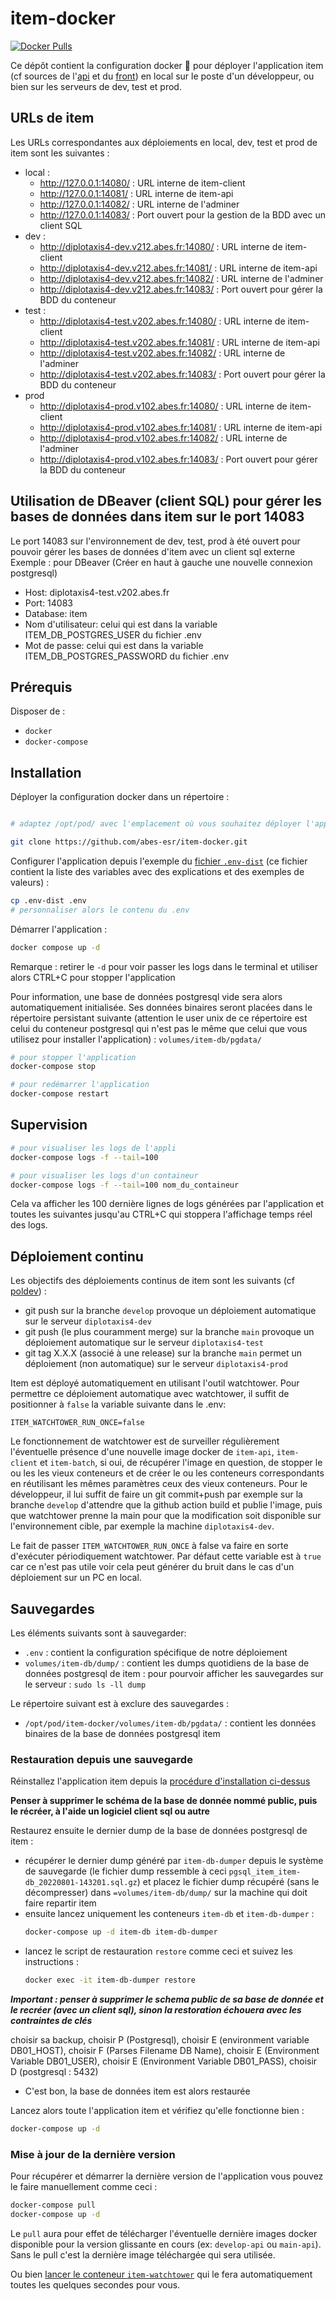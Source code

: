 # item-docker

[![Docker Pulls](https://img.shields.io/docker/pulls/abesesr/item.svg)](https://hub.docker.com/r/abesesr/item/)

Ce dépôt contient la configuration docker 🐳 pour déployer l'application item (cf sources de l'[api](https://github.com/abes-esr/item-api) et du [front](https://github.com/abes-esr/item-client)) en local sur le poste d'un développeur, ou bien sur les serveurs de dev, test et prod. 

## URLs de item

Les URLs correspondantes aux déploiements en local, dev, test et prod de item sont les suivantes :

- local :
  - http://127.0.0.1:14080/ : URL interne de item-client
  - http://127.0.0.1:14081/ : URL interne de item-api
  - http://127.0.0.1:14082/ : URL interne de l'adminer
  - http://127.0.0.1:14083/ : Port ouvert pour la gestion de la BDD avec un client SQL
- dev :
  - http://diplotaxis4-dev.v212.abes.fr:14080/ : URL interne de item-client
  - http://diplotaxis4-dev.v212.abes.fr:14081/ : URL interne de item-api
  - http://diplotaxis4-dev.v212.abes.fr:14082/ : URL interne de l'adminer
  - http://diplotaxis4-dev.v212.abes.fr:14083/ : Port ouvert pour gérer la BDD du conteneur
- test :
  - http://diplotaxis4-test.v202.abes.fr:14080/ : URL interne de item-client
  - http://diplotaxis4-test.v202.abes.fr:14081/ : URL interne de item-api
  - http://diplotaxis4-test.v202.abes.fr:14082/ : URL interne de l'adminer
  - http://diplotaxis4-test.v202.abes.fr:14083/ : Port ouvert pour gérer la BDD du conteneur
- prod
  - http://diplotaxis4-prod.v102.abes.fr:14080/ : URL interne de item-client
  - http://diplotaxis4-prod.v102.abes.fr:14081/ : URL interne de item-api
  - http://diplotaxis4-prod.v102.abes.fr:14082/ : URL interne de l'adminer
  - http://diplotaxis4-prod.v102.abes.fr:14083/ : Port ouvert pour gérer la BDD du conteneur
 
## Utilisation de DBeaver (client SQL) pour gérer les bases de données dans item sur le port 14083

Le port 14083 sur l'environnement de dev, test, prod à été ouvert pour pouvoir gérer les bases de données d'item avec un client sql externe
Exemple : pour DBeaver (Créer en haut à gauche une nouvelle connexion postgresql)
- Host: diplotaxis4-test.v202.abes.fr
- Port: 14083
- Database: item
- Nom d'utilisateur: celui qui est dans la variable ITEM_DB_POSTGRES_USER du fichier .env
- Mot de passe: celui qui est dans la variable ITEM_DB_POSTGRES_PASSWORD du fichier .env

## Prérequis
Disposer de :
- ``docker``
- ``docker-compose``

## Installation

Déployer la configuration docker dans un répertoire :

```bash

# adaptez /opt/pod/ avec l'emplacement où vous souhaitez déployer l'application et cloner le projet

git clone https://github.com/abes-esr/item-docker.git
```
Configurer l'application depuis l'exemple du [fichier ``.env-dist``](./.env-dist) (ce fichier contient la liste des variables avec des explications et des exemples de valeurs) :

```bash
cp .env-dist .env
# personnaliser alors le contenu du .env
```
Démarrer l'application :

```bash
docker compose up -d
```

Remarque : retirer le ``-d`` pour voir passer les logs dans le terminal et utiliser alors CTRL+C pour stopper l'application

Pour information, une base de données postgresql vide sera alors automatiquement initialisée. Ses données binaires seront placées dans le répertoire persistant suivante (attention le user unix de ce répertoire est celui du conteneur postgresql qui n'est pas le même que celui que vous utilisez pour installer l'application) : ``volumes/item-db/pgdata/``
```bash
# pour stopper l'application
docker-compose stop

# pour redémarrer l'application
docker-compose restart
```
## Supervision

```bash
# pour visualiser les logs de l'appli
docker-compose logs -f --tail=100

# pour visualiser les logs d'un containeur
docker-compose logs -f --tail=100 nom_du_containeur
```

Cela va afficher les 100 dernière lignes de logs générées par l'application et toutes les suivantes jusqu'au CTRL+C qui stoppera l'affichage temps réel des logs.

## Déploiement continu

Les objectifs des déploiements continus de item sont les suivants (cf [poldev](https://github.com/abes-esr/abes-politique-developpement/blob/main/01-Gestion%20du%20code%20source.md#utilisation-des-branches)) :
- git push sur la branche ``develop`` provoque un déploiement automatique sur le serveur ``diplotaxis4-dev``
- git push (le plus couramment merge) sur la branche ``main`` provoque un déploiement automatique sur le serveur ``diplotaxis4-test``
- git tag X.X.X (associé à une release) sur la branche ``main`` permet un déploiement (non automatique) sur le serveur ``diplotaxis4-prod``

Item est déployé automatiquement en utilisant l'outil watchtower. Pour permettre ce déploiement automatique avec watchtower, il suffit de positionner à ``false`` la variable suivante dans le .env:
```env
ITEM_WATCHTOWER_RUN_ONCE=false
```

Le fonctionnement de watchtower est de surveiller régulièrement l'éventuelle présence d'une nouvelle image docker de ``item-api``, ``item-client`` et ``item-batch``, si oui, de récupérer l'image en question, de stopper le ou les les vieux conteneurs et de créer le ou les conteneurs correspondants en réutilisant les mêmes paramètres ceux des vieux conteneurs. Pour le développeur, il lui suffit de faire un git commit+push par exemple sur la branche ``develop`` d'attendre que la github action build et publie l'image, puis que watchtower prenne la main pour que la modification soit disponible sur l'environnement cible, par exemple la machine ``diplotaxis4-dev``.

Le fait de passer ``ITEM_WATCHTOWER_RUN_ONCE`` à false va faire en sorte d'exécuter périodiquement watchtower. Par défaut cette variable est à ``true`` car ce n'est pas utile voir cela peut générer du bruit dans le cas d'un déploiement sur un PC en local.


## Sauvegardes

Les éléments suivants sont à sauvegarder:
- ``.env`` : contient la configuration spécifique de notre déploiement
- ``volumes/item-db/dump/`` : contient les dumps quotidiens de la base de données postgresql de item : pour pourvoir afficher les sauvegardes sur le serveur : ``sudo ls -ll dump``

Le répertoire suivant est à exclure des sauvegardes :
- ``/opt/pod/item-docker/volumes/item-db/pgdata/`` : contient les données binaires de la base de données postgresql item

### Restauration depuis une sauvegarde

Réinstallez l'application item depuis la [procédure d'installation ci-dessus](#installation)

**Penser à supprimer le schéma de la base de donnée nommé public, puis le récréer, à l'aide un logiciel client sql ou autre**

Restaurez ensuite le dernier dump de la base de données postgresql de item :
- récupérer le dernier dump généré par ``item-db-dumper`` depuis le système de sauvegarde (le fichier dump ressemble à ceci ``pgsql_item_item-db_20220801-143201.sql.gz``) et placez le fichier dump récupéré (sans le décompresser) dans ``=volumes/item-db/dump/`` sur la machine qui doit faire repartir item
- ensuite lancez uniquement les conteneurs ``item-db`` et ``item-db-dumper`` :
   ```bash
   docker-compose up -d item-db item-db-dumper
   ```
- lancez le script de restauration ``restore`` comme ceci et suivez les instructions :
   ```bash
   docker exec -it item-db-dumper restore
   ```

***Important : penser à supprimer le schema public de sa base de donnée et le recréer (avec un client sql), sinon la restoration échouera avec les contraintes de clés***

   choisir sa backup, choisir P (Postgresql), choisir E (environment variable DB01_HOST), choisir F (Parses Filename DB Name), choisir E (Environment Variable DB01_USER), choisir E (Environment Variable DB01_PASS), choisir D (postgresql : 5432)
- C'est bon, la base de données item est alors restaurée

Lancez alors toute l'application item et vérifiez qu'elle fonctionne bien :
```bash
docker-compose up -d
```

### Mise à jour de la dernière version

Pour récupérer et démarrer la dernière version de l'application vous pouvez le faire manuellement comme ceci :
```bash
docker-compose pull
docker-compose up -d
```
Le ``pull`` aura pour effet de télécharger l'éventuelle dernière images docker disponible pour la version glissante en cours (ex: ``develop-api`` ou ``main-api``). Sans le pull c'est la dernière image téléchargée qui sera utilisée.

Ou bien [lancer le conteneur ``item-watchtower``](https://github.com/abes-esr/item-docker/blob/develop/README.md#d%C3%A9ploiement-continu) qui le fera automatiquement toutes les quelques secondes pour vous.


